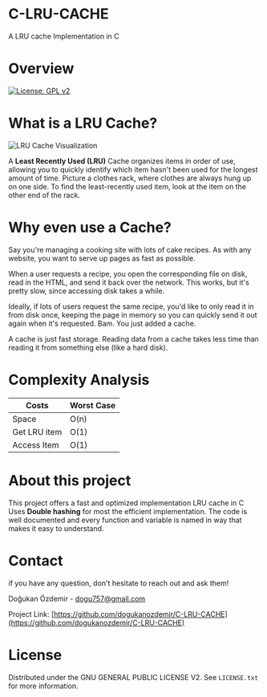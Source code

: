 # C-LRU-CACHE
A LRU cache Implementation in C

# Overview
[![License: GPL v2](https://img.shields.io/badge/License-GPL_v2-blue.svg)](https://www.gnu.org/licenses/old-licenses/gpl-2.0.en.html)

# What is a LRU Cache?


![LRU Cache Visualization](https://miro.medium.com/max/1838/1*g3ZAdDKF1NwgpzZS9HC39g.png)

A **Least Recently Used (LRU)** Cache organizes items in order of use, allowing you to quickly identify which item hasn't been used for the longest amount of time.
Picture a clothes rack, where clothes are always hung up on one side. To find the least-recently used item, look at the item on the other end of the rack. 

# Why even use a Cache?
Say you're managing a cooking site with lots of cake recipes. As with any website, you want to serve up pages as fast as possible.

When a user requests a recipe, you open the corresponding file on disk, read in the HTML, and send it back over the network. This works, but it's pretty slow, since accessing disk takes a while.

Ideally, if lots of users request the same recipe, you'd like to only read it in from disk once, keeping the page in memory so you can quickly send it out again when it's requested. Bam. You just added a cache.

A cache is just fast storage. Reading data from a cache takes less time than reading it from something else (like a hard disk).


# Complexity Analysis

| Costs       |  Worst Case |
| ----------- | ----------- |
| Space       |  O(n)       |
| Get LRU item|  O(1)       |
| Access Item |  O(1)       |

# About this project

This project offers a fast and optimized implementation LRU cache in C
Uses **Double hashing** for most the efficient implementation.
The code is well documented and every function and variable is named in way that makes it easy to understand.

# Contact

if you have any question, don't hesitate to reach out and ask them!

Doğukan Özdemir - dogu757@gmail.com

Project Link: [https://github.com/dogukanozdemir/C-LRU-CACHE](https://github.com/dogukanozdemir/C-LRU-CACHE)

# License

Distributed under the GNU GENERAL PUBLIC LICENSE V2. See `LICENSE.txt` for more information.
